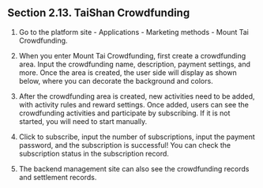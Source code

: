 ## Section 2.13. TaiShan Crowdfunding

1. Go to the platform site - Applications - Marketing methods - Mount Tai Crowdfunding.

2. When you enter Mount Tai Crowdfunding, first create a crowdfunding area. Input the crowdfunding name, description, payment settings, and more. Once the area is created, the user side will display as shown below, where you can decorate the background and colors.

3. After the crowdfunding area is created, new activities need to be added, with activity rules and reward settings. Once added, users can see the crowdfunding activities and participate by subscribing. If it is not started, you will need to start manually.

4. Click to subscribe, input the number of subscriptions, input the payment password, and the subscription is successful! You can check the subscription status in the subscription record.

5. The backend management site can also see the crowdfunding records and settlement records.